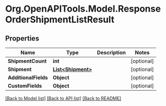 # Org.OpenAPITools.Model.ResponseOrderShipmentListResult

## Properties

Name | Type | Description | Notes
------------ | ------------- | ------------- | -------------
**ShipmentCount** | **int** |  | [optional] 
**Shipment** | [**List&lt;Shipment&gt;**](Shipment.md) |  | [optional] 
**AdditionalFields** | **Object** |  | [optional] 
**CustomFields** | **Object** |  | [optional] 

[[Back to Model list]](../README.md#documentation-for-models) [[Back to API list]](../README.md#documentation-for-api-endpoints) [[Back to README]](../README.md)

